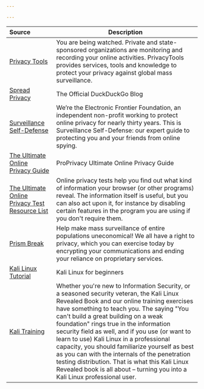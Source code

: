 ```yaml
---

---
```


| Source | Description
:---|---
| [Privacy Tools](https://privacytools.io/) | You are being watched. Private and state-sponsored organizations are monitoring and recording your online activities. PrivacyTools provides services, tools and knowledge to protect your privacy against global mass surveillance.
| [Spread Privacy](https://spreadprivacy.com/) | The Official DuckDuckGo Blog
| [Surveillance Self-Defense](https://ssd.eff.org/) | We’re the Electronic Frontier Foundation, an independent non-profit working to protect online privacy for nearly thirty years. This is Surveillance Self-Defense: our expert guide to protecting you and your friends from online spying.
| [The Ultimate Online Privacy Guide](https://proprivacy.com/guides/the-ultimate-privacy-guide) | ProPrivacy Ultimate Online Privacy Guide
| [The Ultimate Online Privacy Test Resource List](https://www.ghacks.net/2015/12/28/the-ultimate-online-privacy-test-resource-list/) | Online privacy tests help you find out what kind of information your browser (or other programs) reveal. The information itself is useful, but you can also act upon it, for instance by disabling certain features in the program you are using if you don't require them.
| [Prism Break](https://prism-break.org/en/) | Help make mass surveillance of entire populations uneconomical! We all have a right to privacy, which you can exercise today by encrypting your communications and ending your reliance on proprietary services.
| [Kali Linux Tutorial](https://www.guru99.com/kali-linux-tutorial.html) | Kali Linux for beginners
| [Kali Training](https://kali.training/) | Whether you're new to Information Security, or a seasoned security veteran, the Kali Linux Revealed Book and our online training exercises have something to teach you. The saying "You can't build a great building on a weak foundation" rings true in the information security field as well, and if you use (or want to learn to use) Kali Linux in a professional capacity, you should familiarize yourself as best as you can with the internals of the penetration testing distribution. That is what this Kali Linux Revealed book is all about – turning you into a Kali Linux professional user.
